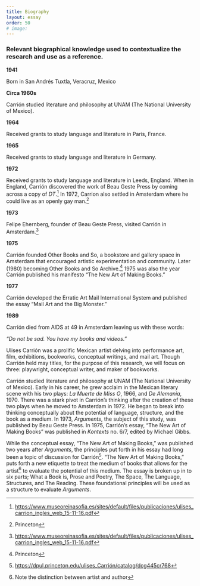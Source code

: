 ```yaml
---
title: Biography
layout: essay
order: 50
# image:
---
```

### Relevant biographical knowledge used to contextualize the research and use as a reference. 

**1941**

Born in San Andrés Tuxtla, Veracruz, Mexico

**Circa 1960s**

Carrión studied literature and philosophy at UNAM (The National University of Mexico).

**1964**

Received grants to study language and literature in Paris, France.

**1965**

Received grants to study language and literature in Germany.

**1972**

Received grants to study language and literature in Leeds, England. When in England, Carrión discovered the work of Beau Geste Press by coming across a copy of *DT*.[^1] In 1972, Carrion also settled in Amsterdam where he could live as an openly gay man.[^2]

**1973**

Felipe Ehernberg, founder of Beau Geste Press, visited Carrión in Amsterdam.[^3]

**1975**

Carrión founded Other Books and So, a bookstore and gallery space in Amsterdam that encouraged artistic experimentation and community. Later (1980) becoming Other Books and So Archive.[^4] 1975 was also the year Carrión published his manifesto “The New Art of Making Books.”

**1977**

Carrión developed the Erratic Art Mail International System and published the essay “Mail Art and the Big Monster.”

**1989**

Carrión died from AIDS at 49 in Amsterdam leaving us with these words:

*“*Do not be sad. You have my books and videos*.”*

Ulises Carrión was a prolific Mexican artist delving into performance art, film, exhibitions, bookworks, conceptual writings, and mail art. Though Carrión held may titles, for the purpose of this research, we will focus on three: playwright, conceptual writer, and maker of bookworks.

Carrión studied literature and philosophy at UNAM (The National University of Mexico). Early in his career, he grew acclaim in the Mexican literary scene with his two plays: *La Muerte de Miss O*, 1966, and *De Alemania*, 1970. There was a stark pivot in Carrión’s thinking after the creation of these two plays when he moved to Amsterdam in 1972. He began to break into thinking conceptually about the potential of language, structure, and the book as a medium. In 1973, *Arguments*, the subject of this study, was published by Beau Geste Press. In 1975, Carrión’s essay, “The New Art of Making Books” was published in *Kontexts* no. 6/7, edited by Michael Gibbs.

While the conceptual essay, “The New Art of Making Books,” was published two years after *Arguments*, the principles put forth in his essay had long been a topic of discussion for Carrión[^5]. “The New Art of Making Books,” puts forth a new etiquette to treat the medium of books that allows for the artist[^6] to evaluate the potential of this medium. The essay is broken up in to six parts; What a Book is, Prose and Poetry, The Space, The Language, Structures, and The Reading. These foundational principles will be used as a structure to evaluate *Arguments*.

[^1]: https://www.museoreinasofia.es/sites/default/files/publicaciones/ulises_carrion_ingles_web_15-11-16.pdf

[^2]: Princeton

[^3]: https://www.museoreinasofia.es/sites/default/files/publicaciones/ulises_carrion_ingles_web_15-11-16.pdf

[^4]: Princeton

[^5]: https://dpul.princeton.edu/ulises_Carrión/catalog/dcg445cr768

[^6]: Note the distinction between artist and author
